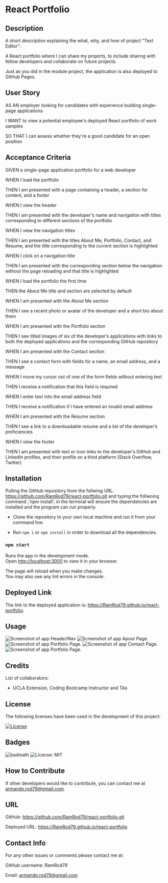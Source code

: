 # React Portfolio

## Description

A short description explaining the what, why, and how of project "Text Editor":

A React portfolio where I can share my projects, to include shairng with fellow developers and collaborate on future projects.

Just as you did in the module project, the application is also deployed to GitHub Pages. 

## User Story

AS AN employer looking for candidates with experience building single-page applications

I WANT to view a potential employee's deployed React portfolio of work samples

SO THAT I can assess whether they're a good candidate for an open position

## Acceptance Criteria

GIVEN a single-page application portfolio for a web developer

WHEN I load the portfolio

THEN I am presented with a page containing a header, a section for content, and a footer

WHEN I view the header

THEN I am presented with the developer's name and navigation with titles corresponding to different sections of the portfolio

WHEN I view the navigation titles

THEN I am presented with the titles About Me, Portfolio, Contact, and Resume, and the title corresponding to the current section is highlighted

WHEN I click on a navigation title

THEN I am presented with the corresponding section below the navigation without the page reloading and that title is highlighted

WHEN I load the portfolio the first time

THEN the About Me title and section are selected by default

WHEN I am presented with the About Me section

THEN I see a recent photo or avatar of the developer and a short bio about them

WHEN I am presented with the Portfolio section

THEN I see titled images of six of the developer’s applications with links to both the deployed applications and the corresponding GitHub repository

WHEN I am presented with the Contact section

THEN I see a contact form with fields for a name, an email address, and a message

WHEN I move my cursor out of one of the form fields without entering text

THEN I receive a notification that this field is required

WHEN I enter text into the email address field

THEN I receive a notification if I have entered an invalid email address

WHEN I am presented with the Resume section

THEN I see a link to a downloadable resume and a list of the developer’s proficiencies

WHEN I view the footer

THEN I am presented with text or icon links to the developer’s GitHub and LinkedIn profiles, and their profile on a third platform (Stack Overflow, Twitter) 


## Installation

Pulling the GitHub repository from the follwing URL: https://github.com/RamRod79/react-portfolio.git and typing the follwoing command ,'npm install', in the terminal will ensure the dependencies are installed and the program can run properly.

- Clone the repository to your own local machine and run it from your command line.

- Run ```npm i``` or ```npm install``` in order to download all the dependencies.

### `npm start`

Runs the app in the development mode.\
Open [http://localhost:3000](http://localhost:3000) to view it in your browser.

The page will reload when you make changes.\
You may also see any lint errors in the console.

## Deployed Link

The link to the deployed application is:  https://RamRod79.github.io/react-portfolio.

## Usage

![Screenshot of app Header/Nav](./Assets/P1.jpg)
![Screenshot of app Apout Page.](./Assets/P2.jpg)
![Screenshot of app Portfolio Page.](./assets/P3.jpg)
![Screenshot of app Contact Page.](./Assets/P4.jpg)
![Screenshot of app Portfolio Page.](./assets/P5.jpg)

## Credits

List of collaborators:

- UCLA Extension, Coding Bootcamp Instructor and TAs

## License

The following licenses have been used in the development of this project:

[![License](https://img.shields.io/badge/License-MIT-success)](https://opensource.org/licenses/MIT)

## Badges

![badmath](https://img.shields.io/github/languages/top/lernantino/badmath)
![License: MIT](https://img.shields.io/badge/License-MIT-success)


## How to Contribute

If other developers would like to contribute, you can contact me at armando.rod79@gmail.com.

## URL
GitHub: https://github.com/RamRod79/react-portfolio.git

Deployed URL: https://RamRod79.github.io/react-portfolio

## Contact Info

For any other issues or comments please contact me at:

GitHub username: RamRod79

Email: armando.rod79@gmail.com